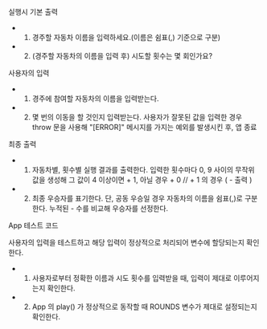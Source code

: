 실행시 기본 출력

- 1. 경주할 자동차 이름을 입력하세요.(이름은 쉼표(,) 기준으로 구분)
- 2. (경주할 자동차의 이름을 입력 후) 시도할 횟수는 몇 회인가요?

사용자의 입력

- 1. 경주에 참여할 자동차의 이름을 입력받는다.
- 2. 몇 번의 이동을 할 것인지 입력받는다.
     사용자가 잘못된 값을 입력한 경우 throw 문을 사용해 "[ERROR]" 메시지를 가지는 예외를 발생시킨 후, 앱 종료

최종 출력

- 1. 자동차별, 횟수별 실행 결과를 출력한다.
     입력한 횟수마다 0, 9 사이의 무작위 값을 생성해 그 값이 4 이상이면 + 1,
     아닐 경우 + 0 // + 1 의 경우 ( - 출력 )

- 2. 최종 우승자를 표기한다. 단, 공동 우승일 경우 자동차의 이름을 쉼표(,)로 구분한다.
     누적된 - 수를 비교해 우승자를 선정한다.

App 테스트 코드

사용자의 입력을 테스트하고 해당 입력이 정상적으로 처리되어 변수에 할당되는지 확인한다.

- 1. 사용자로부터 정확한 이름과 시도 횟수를 입력받을 때, 입력이 제대로 이루어지는지 확인한다.
- 2. App 의 play() 가 정상적으로 동작할 때 ROUNDS 변수가 제대로 설정되는지 확인한다.
